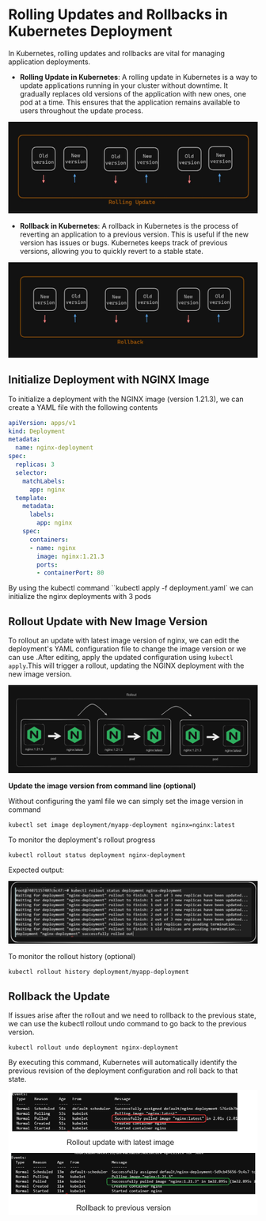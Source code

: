 # Rolling Updates and Rollbacks in Kubernetes Deployment

In Kubernetes, rolling updates and rollbacks are vital for managing application deployments. 

- **Rolling Update in Kubernetes**: A rolling update in Kubernetes is a way to update applications running in your cluster without downtime. It gradually replaces old versions of the application with new ones, one pod at a time. This ensures that the application remains available to users throughout the update process.

<div style="text-align:center"><img src="./images/rolling-definition.jpg"></div>

- **Rollback in Kubernetes**: A rollback in Kubernetes is the process of reverting an application to a previous version. This is useful if the new version has issues or bugs. Kubernetes keeps track of previous versions, allowing you to quickly revert to a stable state.

<div style="text-align:center"><img src="./images/rollback-definition.jpg"></div>

## Initialize Deployment with NGINX Image

To initialize a deployment with the  NGINX image (version 1.21.3), we can create a YAML file with the following contents

```yaml
apiVersion: apps/v1
kind: Deployment
metadata:
  name: nginx-deployment
spec:
  replicas: 3
  selector:
    matchLabels:
      app: nginx
  template:
    metadata:
      labels:
        app: nginx
    spec:
      containers:
      - name: nginx
        image: nginx:1.21.3
        ports:
        - containerPort: 80
```

By using the kubectl command ``kubectl apply -f deployment.yaml` we can initialize the nginx deployments with 3 pods

## Rollout Update with New Image Version

To rollout an update with latest image version of nginx, we can edit the deployment's YAML configuration file to change the image version or we can use .After editing, apply the updated configuration using ``kubectl apply``.This will trigger a rollout, updating the NGINX deployment with the new image version.

<div style="text-align:center"><img src="./images/rollout.png" width="800"></div>

**Update the image version from command line (optional)**

Without configuring the yaml file we can simply set the image version in command

```
kubectl set image deployment/myapp-deployment nginx=nginx:latest
```

To monitor the deployment's rollout progress 

```
kubectl rollout status deployment nginx-deployment
```

Expected output:

<div style="text-align:center"><img src="./images/5.png" width="800"></div>


To monitor the rollout history (optional)

```
kubectl rollout history deployment/myapp-deployment
```
## Rollback the Update

If issues arise after the rollout and we need to rollback to the previous state, we can use the kubectl rollout undo command to go back to the previous version.

```
kubectl rollout undo deployment nginx-deployment
```

By executing this command, Kubernetes will automatically identify the previous revision of the deployment configuration and roll back to that state.

<div style="text-align:center"><img src="./images/67.png" ></div>